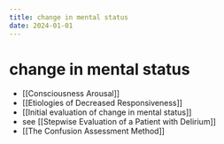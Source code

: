 ```yaml
---
title: change in mental status
date: 2024-01-01
---
```


# change in mental status

* [[Consciousness Arousal]]
* [[Etiologies of Decreased Responsiveness]]
* [[Initial evaluation of change in mental status]]
* see [[Stepwise Evaluation of a Patient with Delirium]]
* [[The Confusion Assessment Method]]
